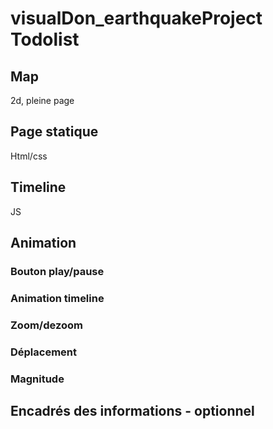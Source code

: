 # visualDon_earthquakeProject Todolist

## Map
2d, pleine page

## Page statique
Html/css

## Timeline
JS

## Animation

### Bouton play/pause

### Animation timeline

### Zoom/dezoom

### Déplacement

### Magnitude

## Encadrés des informations - optionnel